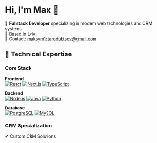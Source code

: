# Hi, I'm Max 👋

🚀 **Fullstack Developer** specializing in modern web technologies and CRM systems  
📍 Based in Lviv  
📧 Contact: [maksym1starodubtsev@gmail.com](mailto:maksym1starodubtsev@gmail.com)

## 🔧 Technical Expertise

### Core Stack
**Frontend**  
[![React](https://img.shields.io/badge/React-20232A?style=flat&logo=react)](https://react.dev/)
[![Next.js](https://img.shields.io/badge/Next.js-000000?style=flat&logo=next.js)](https://nextjs.org/)
[![TypeScript](https://img.shields.io/badge/TypeScript-3178C6?style=flat&logo=typescript)](https://www.typescriptlang.org/)

**Backend**  
[![Node.js](https://img.shields.io/badge/Node.js-339933?style=flat&logo=nodedotjs)](https://nodejs.org/)
[![Java](https://img.shields.io/badge/Java-007396?style=flat&logo=openjdk)](https://www.java.com/)
[![Python](https://img.shields.io/badge/Python-3776AB?style=flat&logo=python)](https://www.python.org/)

**Database**  
[![PostgreSQL](https://img.shields.io/badge/PostgreSQL-4169E1?style=flat&logo=postgresql)](https://www.postgresql.org/)
[![MySQL](https://img.shields.io/badge/MySQL-4479A1?style=flat&logo=mysql)](https://www.mysql.com/)

### CRM Specialization
✔ Custom CRM Solutions  
